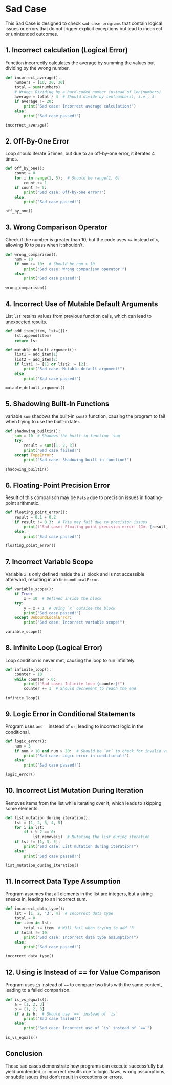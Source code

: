 # Sad Case

This Sad Case is designed to check `sad case programs` that contain logical issues or errors that do not trigger explicit exceptions but lead to incorrect or unintended outcomes.

## 1. Incorrect calculation (Logical Error)
Function incorrectly calculates the average by summing the values but dividing by the wrong number.

```python
def incorrect_average():
    numbers = [10, 20, 30]
    total = sum(numbers)
    # Wrong: Dividing by a hard-coded number instead of len(numbers)
    average = total / 4  # Should divide by len(numbers), i.e., 3
    if average != 20:
        print("Sad case: Incorrect average calculation!")
    else:
        print("Sad case passed!")

incorrect_average()
```

## 2. Off-By-One Error
Loop should iterate 5 times, but due to an off-by-one error, it iterates 4 times.

```python
def off_by_one():
    count = 0
    for i in range(1, 5):  # Should be range(1, 6)
        count += 1
    if count != 5:
        print("Sad case: Off-by-one error!")
    else:
        print("Sad case passed!")

off_by_one()
```

## 3. Wrong Comparison Operator
Check if the number is greater than 10, but the code uses `>=` instead of `>`, allowing 10 to pass when it shouldn’t.

```python
def wrong_comparison():
    num = 10
    if num >= 10:  # Should be num > 10
        print("Sad case: Wrong comparison operator!")
    else:
        print("Sad case passed!")

wrong_comparison()
```

## 4. Incorrect Use of Mutable Default Arguments
List `lst` retains values from previous function calls, which can lead to unexpected results.

```python
def add_item(item, lst=[]):
    lst.append(item)
    return lst

def mutable_default_argument():
    list1 = add_item(1)
    list2 = add_item(2)
    if list1 != [1] or list2 != [2]:
        print("Sad case: Mutable default argument!")
    else:
        print("Sad case passed!")

mutable_default_argument()
```

## 5. Shadowing Built-In Functions
variable `sum` shadows the built-in `sum()` function, causing the program to fail when trying to use the built-in later.

```python
def shadowing_builtin():
    sum = 10  # Shadows the built-in function 'sum'
    try:
        result = sum([1, 2, 3])
        print("Sad case failed!")
    except TypeError:
        print("Sad case: Shadowing built-in function!")

shadowing_builtin()
```

## 6. Floating-Point Precision Error
Result of this comparison may be `False` due to precision issues in floating-point arithmetic.

```python
def floating_point_error():
    result = 0.1 + 0.2
    if result != 0.3:  # This may fail due to precision issues
        print(f"Sad case: Floating-point precision error! (Got {result})")
    else:
        print("Sad case passed!")

floating_point_error()
```

## 7. Incorrect Variable Scope
Variable `x` is only defined inside the `if` block and is not accessible afterward, resulting in an `UnboundLocalError`.

```python
def variable_scope():
    if True:
        x = 10  # Defined inside the block
    try:
        y = x + 1  # Using `x` outside the block
        print("Sad case passed!")
    except UnboundLocalError:
        print("Sad case: Incorrect variable scope!")

variable_scope()
```

## 8. Infinite Loop (Logical Error)
Loop condition is never met, causing the loop to run infinitely.

```python
def infinite_loop():
    counter = 10
    while counter > 0:
        print(f"Sad case: Infinite loop {counter}!")
        counter += 1  # Should decrement to reach the end

infinite_loop()
```

## 9. Logic Error in Conditional Statements
Program uses `and  ` instead of `or`, leading to incorrect logic in the conditional.

```python
def logic_error():
    num = 5
    if num < 10 and num > 20:  # Should be `or` to check for invalid values
        print("Sad case: Logic error in conditional!")
    else:
        print("Sad case passed!")

logic_error()
```

## 10. Incorrect List Mutation During Iteration
Removes items from the list while iterating over it, which leads to skipping some elements.

```python
def list_mutation_during_iteration():
    lst = [1, 2, 3, 4, 5]
    for i in lst:
        if i % 2 == 0:
            lst.remove(i)  # Mutating the list during iteration
    if lst != [1, 3, 5]:
        print("Sad case: List mutation during iteration!")
    else:
        print("Sad case passed!")

list_mutation_during_iteration()
```

## 11. Incorrect Data Type Assumption
Program assumes that all elements in the list are integers, but a string sneaks in, leading to an incorrect sum.

```python
def incorrect_data_type():
    lst = [1, 2, '3', 4]  # Incorrect data type
    total = 0
    for item in lst:
        total += item  # Will fail when trying to add '3'
    if total != 10:
        print("Sad case: Incorrect data type assumption!")
    else:
        print("Sad case passed!")

incorrect_data_type()
```

## 12. Using is Instead of == for Value Comparison
Program uses `is` instead of `==` to compare two lists with the same content, leading to a failed comparison.

```python
def is_vs_equals():
    a = [1, 2, 3]
    b = [1, 2, 3]
    if a is b:  # Should use `==` instead of `is`
        print("Sad case failed!")
    else:
        print("Sad case: Incorrect use of `is` instead of `==`")

is_vs_equals()
```

## Conclusion
These sad cases demonstrate how programs can execute successfully but yield unintended or incorrect results due to logic flaws, wrong assumptions, or subtle issues that don’t result in exceptions or errors. 